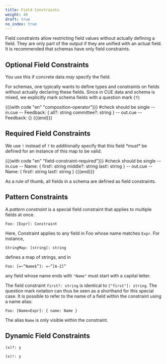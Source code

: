 ```yaml
---
title: Field Constraints
weight: 40
draft: true
no_index: true
---
```


Field constraints allow restricting field values without actually defining a
field.
They are only part of the output if they are unified with an actual field.
It is recommended that schemas have only field constraints.

## Optional Field Constraints

<!-- demonstrate that

- add constraints, without defining a field
- do not exist (cannot be referenced)
- errors are okay

-->

You use this if concrete data _may_ specify the field.

For schemas, one typically wants to define types and constraints on fields
without actually declaring these fields. Since in CUE data and schema is mixed,
we explicitly mark schema fields with a question mark (`?`):

{{{with code "en" "composition-operator"}}}
#check should be single
-- in.cue --
Feedback: {
	all?:       string
	committee?: string
}
-- out.cue --
Feedback: {}
{{{end}}}

## Required Field Constraints

We use `!` instead of `?` to additionally specify that this field _*must_* be
defined for an instance of this map to be valid.

{{{with code "en" "field-constraint-required"}}}
#check should be single
-- in.cue --
Name: {
	first!:  string
	middle?: string
	last!:   string
}
-- out.cue --
Name: {
    first!: string
    last!:  string
}
{{{end}}}

As a rule of thumb, all fields in a schema are defined as field constraints.

## Pattern Constraints

A <def>*pattern constraint</def>* is a special field constraint that applies to
multiple fields at once.

```cue
Foo: [Expr]: Constraint
```

Here, Constraint applies to any field in Foo whose name matches `Expr`. For
instance,

```cue
StringMap: [string]: string
```

defines a map of strings, and in

```cue
Foo: [=~”Name$”]: =~”[A-Z]”
```

any field whose name ends with `"Name"` must start with a capital letter.

The field constraint `first?: string` is identical to `["first"]: string`. The
question mark notation can thus be seen as a shorthand for this special case.
It is possible to refer to the name of a field within the constraint using a
name alias:

```cue
Foo: [Name=Expr]: { name: Name }
```

The alias `Name` is only visible within the constraint.

## Dynamic Field Constraints

```cue
(x)?: y

(x)!: y
```
